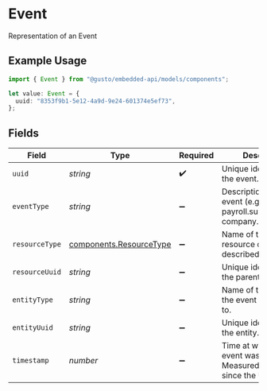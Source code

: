 # Event

Representation of an Event

## Example Usage

```typescript
import { Event } from "@gusto/embedded-api/models/components";

let value: Event = {
  uuid: "8353f9b1-5e12-4a9d-9e24-601374e5ef73",
};
```

## Fields

| Field                                                                           | Type                                                                            | Required                                                                        | Description                                                                     |
| ------------------------------------------------------------------------------- | ------------------------------------------------------------------------------- | ------------------------------------------------------------------------------- | ------------------------------------------------------------------------------- |
| `uuid`                                                                          | *string*                                                                        | :heavy_check_mark:                                                              | Unique identifier for the event.                                                |
| `eventType`                                                                     | *string*                                                                        | :heavy_minus_sign:                                                              | Description of the event (e.g., payroll.submitted, or company.form.signed).     |
| `resourceType`                                                                  | [components.ResourceType](../../models/components/resourcetype.md)              | :heavy_minus_sign:                                                              | Name of the parent resource of the described entity.                            |
| `resourceUuid`                                                                  | *string*                                                                        | :heavy_minus_sign:                                                              | Unique identifier for the parent resource.                                      |
| `entityType`                                                                    | *string*                                                                        | :heavy_minus_sign:                                                              | Name of the entity that the event corresponds to.                               |
| `entityUuid`                                                                    | *string*                                                                        | :heavy_minus_sign:                                                              | Unique identifier for the entity.                                               |
| `timestamp`                                                                     | *number*                                                                        | :heavy_minus_sign:                                                              | Time at which this event was created. Measured in seconds since the Unix epoch. |